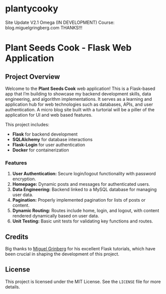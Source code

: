 # plantycooky
Site Update V2.1 Omega (IN DEVELOPMENT) Course: blog.miguelgringberg.com THANKS!!!

# Plant Seeds Cook - Flask Web Application

## Project Overview
Welcome to the **Plant Seeds Cook** web application! This is a Flask-based app that I’m building to showcase my backend development skills, data engineering, and algorithm implementations. It serves as a learning and application hub for web technologies such as databases, APIs, and user authentication. A micro blog site built with a turtorial will be a piller of the application for UI and web based features. 

This project includes:
- **Flask** for backend development
- **SQLAlchemy** for database interactions
- **Flask-Login** for user authentication
- **Docker** for containerization

### Features
1. **User Authentication:** Secure login/logout functionality with password encryption.
2. **Homepage:** Dynamic posts and messages for authenticated users.
3. **Data Engineering:** Backend linked to a MySQL database for managing user data.
4. **Pagination:** Properly implemented pagination for lists of posts or content.
5. **Dynamic Routing:** Routes include home, login, and logout, with content rendered dynamically based on user data.
7. **Unit Testing:** Basic unit tests for validating key functions and routes.

## Credits
Big thanks to [Miguel Grinberg](https://blog.miguelgrinberg.com) for his excellent Flask tutorials, which have been crucial in shaping the development of this project.

## License
This project is licensed under the MIT License. See the `LICENSE` file for more details.

